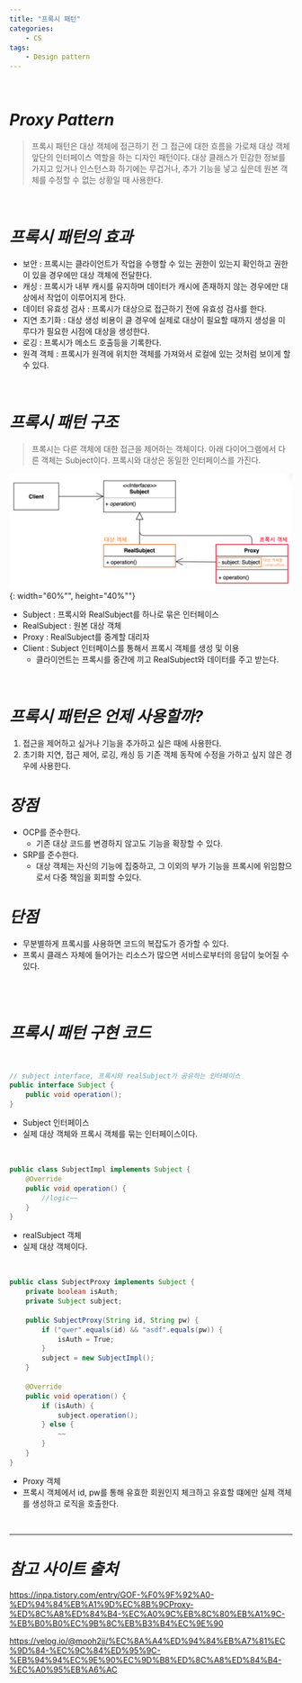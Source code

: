 ```yaml
---
title: "프록시 패턴"
categories: 
    - CS
tags:
    - Design pattern
---
```


<br>

# *Proxy Pattern*
>   프록시 패턴은 대상 객체에 접근하기 전 그 접근에 대한 흐름을 가로채 대상 객체 앞단의 인터페이스 역할을 하는 디자인 패턴이다.
>   대상 클래스가 민감한 정보를 가지고 있거나 인스턴스화 하기에는 무겁거나, 추가 기능을 넣고 싶은데 원본 객체를 수정할 수 없는 상황일 때 사용한다.

<br>

# *프록시 패턴의 효과*
* 보안 : 프록시는 클라이언트가 작업을 수행할 수 있는 권한이 있는지 확인하고 권한이 있을 경우에만 대상 객체에 전달한다.
* 캐싱 : 프록시가 내부 캐시를 유지하며 데이터가 캐시에 존재하지 않는 경우에만 대상에서 작업이 이루어지게 한다.
* 데이터 유효성 검사 : 프록시가 대상으로 접근하기 전에 유효성 검사를 한다.
* 지연 초기화 : 대상 생성 비용이 클 경우에 실제로 대상이 필요할 때까지 생성을 미루다가 필요한 시점에 대상을 생성한다.
* 로깅 : 프록시가 메소드 호출등을 기록한다.
* 원격 객체 : 프록시가 원격에 위치한 객체를 가져와서 로컬에 있는 것처럼 보이게 할 수 있다. 

<br>

# *프록시 패턴 구조* 
> 프록시는 다른 객체에 대한 접근을 제어하는 객체이다. 아래 다이어그램에서 다른 객체는 Subject이다. 프록시와 대상은 동일한 인터페이스를 가진다.

![img1](/assets/images/15_1.png){: width="60%"", height="40%""} <br>

* Subject : 프록시와 RealSubject를 하나로 묶은 인터페이스
* RealSubject : 원본 대상 객체
* Proxy : RealSubject를 중계할 대리자
* Client : Subject 인터페이스를 통해서 프록시 객체를 생성 및 이용
    * 클라이언트는 프록시를 중간에 끼고 RealSubject와 데이터를 주고 받는다.

<br>

# *프록시 패턴은 언제 사용할까?*
1. 접근을 제어하고 싶거나 기능을 추가하고 싶은 때에 사용한다.
2. 초기화 지연, 접근 제어, 로깅, 캐싱 등 기존 객체 동작에 수정을 가하고 싶지 않은 경우에 사용한다.

# *장점*
* OCP를 준수한다.
    * 기존 대상 코드를 변경하지 않고도 기능을 확장할 수 있다.
* SRP를 준수한다.
    * 대상 객체는 자신의 기능에 집중하고, 그 이외의 부가 기능을 프록시에 위임함으로서 다중 책임을 회피할 수있다.

# *단점*
* 무분별하게 프록시를 사용하면 코드의 복잡도가 증가할 수 있다.
* 프록시 클래스 자체에 들어가는 리소스가 많으면 서비스로부터의 응답이 늦어질 수 있다. 

<br><br>

# *프록시 패턴 구현 코드* 

<br>

~~~java
// subject interface, 프록시와 realSubject가 공유하는 인터페이스
public interface Subject {
    public void operation();
}
~~~

* Subject 인터페이스 <br>
* 실제 대상 객체와 프록시 객체를 묶는 인터페이스이다.

<br>

~~~java
public class SubjectImpl implements Subject {
    @Override
    public void operation() {
        //logic~~
    }   
}
~~~

* realSubject 객체
* 실제 대상 객체이다. <br>

<br> 

~~~java
public class SubjectProxy implements Subject {
    private boolean isAuth;
    private Subject subject;

    public SubjectProxy(String id, String pw) {
        if ("qwer".equals(id) && "asdf".equals(pw)) {
            isAuth = True;
        }
        subject = new SubjectImpl();
    }

    @Override
    public void operation() {
        if (isAuth) {
            subject.operation();
        } else {
            ~~
        }
    }
}
~~~

* Proxy 객체 <br>
* 프록시 객체에서 id, pw를 통해 유효한 회원인지 체크하고 유효할 떄에만 실제 객체를 생성하고 로직을 호출한다.

<br>






---

# *참고 사이트 출처*
https://inpa.tistory.com/entry/GOF-%F0%9F%92%A0-%ED%94%84%EB%A1%9D%EC%8B%9CProxy-%ED%8C%A8%ED%84%B4-%EC%A0%9C%EB%8C%80%EB%A1%9C-%EB%B0%B0%EC%9B%8C%EB%B3%B4%EC%9E%90

https://velog.io/@mooh2jj/%EC%8A%A4%ED%94%84%EB%A7%81%EC%9D%84-%EC%9C%84%ED%95%9C-%EB%94%94%EC%9E%90%EC%9D%B8%ED%8C%A8%ED%84%B4-%EC%A0%95%EB%A6%AC



